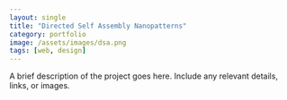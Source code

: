 ```yaml
---
layout: single
title: "Directed Self Assembly Nanopatterns"
category: portfolio
image: /assets/images/dsa.png
tags: [web, design]
---
```


A brief description of the project goes here. Include any relevant details, links, or images.